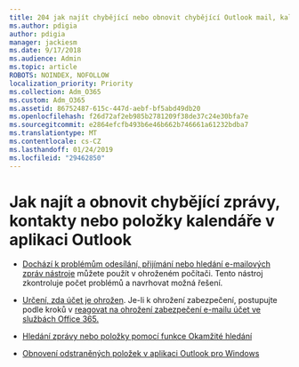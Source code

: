 ```yaml
---
title: 204 jak najít chybějící nebo obnovit chybějící Outlook mail, kalendář nebo kontakty
ms.author: pdigia
author: pdigia
manager: jackiesm
ms.date: 9/17/2018
ms.audience: Admin
ms.topic: article
ROBOTS: NOINDEX, NOFOLLOW
localization_priority: Priority
ms.collection: Adm_O365
ms.custom: Adm_O365
ms.assetid: 86752487-615c-447d-aebf-bf5abd49db20
ms.openlocfilehash: f26d72af2eb985b2781209f38de37c24e30bfa7e
ms.sourcegitcommit: e2864efcfb493b6e46b662b746661a61232bdba7
ms.translationtype: MT
ms.contentlocale: cs-CZ
ms.lasthandoff: 01/24/2019
ms.locfileid: "29462850"
---
```

# <a name="how-to-find-and-recover-missing-messages-contacts-or-calendar-items-in-outlook"></a>Jak najít a obnovit chybějící zprávy, kontakty nebo položky kalendáře v aplikaci Outlook

- [Dochází k problémům odesílání, přijímání nebo hledání e-mailových zpráv nástroje](https://aka.ms/SaRA-OutlookSendReceive) můžete použít v ohroženém počítači. Tento nástroj zkontroluje počet problémů a navrhovat možná řešení. 
    
- [Určení, zda účet je ohrožen](https://support.microsoft.com/help/2551603/how-to-determine-whether-your-office-365-account-has-been-compromised). Je-li k ohrožení zabezpečení, postupujte podle kroků v [reagovat na ohrožení zabezpečení e-mailu účet ve službách Office 365.](https://docs.microsoft.com/en-us/office365/enterprise/responding-to-a-compromised-email-account)
    
- [Hledání zprávy nebo položky pomocí funkce Okamžité hledání](https://support.office.com/article/69748862-5976-47b9-98e8-ed179f1b9e4d)
    
- [Obnovení odstraněných položek v aplikaci Outlook pro Windows](https://support.office.com/article/49e81f3c-c8f4-4426-a0b9-c0fd751d48ce)
    

